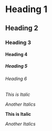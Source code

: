 <!-- Heading -->

# Heading 1
## Heading 2
### Heading 3
#### Heading 4
##### Heading 5
###### Heading 6


<!-- Italics -->

*This is Italic* 

_Another Italics_

<!-- Strong -->

**This is Italic** 

_Another Italics_